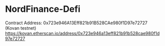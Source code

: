 # NordFinance-Defi

Contract Address: 0x723e946A13Eff821b91B528CAe980f1D97e72727 (Kovan testnet)
https://kovan.etherscan.io/address/0x723e946a13eff821b91b528cae980f1d97e72727